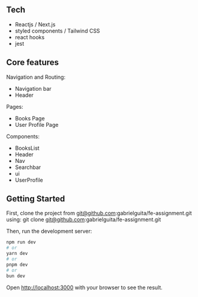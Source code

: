 ## Tech

- Reactjs / Next.js
- styled components / Tailwind CSS
- react hooks
- jest

## Core features

Navigation and Routing:

- Navigation bar
- Header

Pages:

- Books Page
- User Profile Page

Components:

- BooksList
- Header
- Nav
- Searchbar
- ui
- UserProfile

## Getting Started

First, clone the project from git@github.com:gabrielguita/fe-assignment.git using: git clone git@github.com:gabrielguita/fe-assignment.git

Then, run the development server:

```bash
npm run dev
# or
yarn dev
# or
pnpm dev
# or
bun dev
```

Open [http://localhost:3000](http://localhost:3000) with your browser to see the result.
